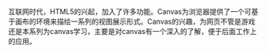 互联网时代，HTML5的兴起，加入了许多功能。Canvas为浏览器提供了一个可基于画布的环境来描绘一系列的视图展示形式。Canvas的兴趣，为网页不管是游戏还是本系列为canvas学习，主要是对canvas有一个深入的了解，便于后面工作上的应用。